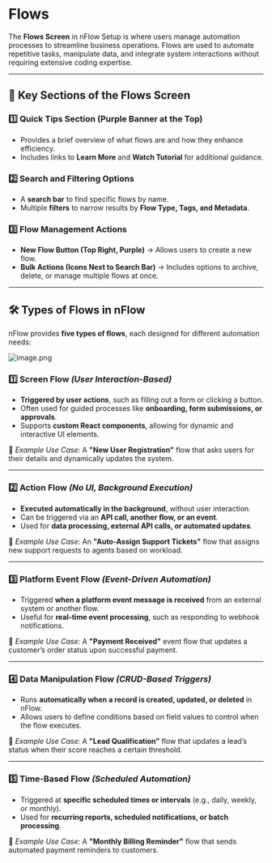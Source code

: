 # Flows

The **Flows Screen** in nFlow Setup is where users manage automation processes to streamline business operations. Flows are used to automate repetitive tasks, manipulate data, and integrate system interactions without requiring extensive coding expertise.

---

## **📌 Key Sections of the Flows Screen**

### **1️⃣ Quick Tips Section (Purple Banner at the Top)**

- Provides a brief overview of what flows are and how they enhance efficiency.
- Includes links to **Learn More** and **Watch Tutorial** for additional guidance.

### **2️⃣ Search and Filtering Options**

- A **search bar** to find specific flows by name.
- Multiple **filters** to narrow results by **Flow Type, Tags, and Metadata**.

### **3️⃣ Flow Management Actions**

- **New Flow Button (Top Right, Purple)** → Allows users to create a new flow.
- **Bulk Actions (Icons Next to Search Bar)** → Includes options to archive, delete, or manage multiple flows at once.

---

## **🛠 Types of Flows in nFlow**

nFlow provides **five types of flows**, each designed for different automation needs:

![image.png](Flows%201c820e86a544813aa601c8372d42e6c8/image.png)

### **1️⃣ Screen Flow** _(User Interaction-Based)_

- **Triggered by user actions**, such as filling out a form or clicking a button.
- Often used for guided processes like **onboarding, form submissions, or approvals**.
- Supports **custom React components**, allowing for dynamic and interactive UI elements.

📌 _Example Use Case:_ A **"New User Registration"** flow that asks users for their details and dynamically updates the system.

---

### **2️⃣ Action Flow** _(No UI, Background Execution)_

- **Executed automatically in the background**, without user interaction.
- Can be triggered via an **API call, another flow, or an event**.
- Used for **data processing, external API calls, or automated updates**.

📌 _Example Use Case:_ An **"Auto-Assign Support Tickets"** flow that assigns new support requests to agents based on workload.

---

### **3️⃣ Platform Event Flow** _(Event-Driven Automation)_

- Triggered **when a platform event message is received** from an external system or another flow.
- Useful for **real-time event processing**, such as responding to webhook notifications.

📌 _Example Use Case:_ A **"Payment Received"** event flow that updates a customer’s order status upon successful payment.

---

### **4️⃣ Data Manipulation Flow** _(CRUD-Based Triggers)_

- Runs **automatically when a record is created, updated, or deleted** in nFlow.
- Allows users to define conditions based on field values to control when the flow executes.

📌 _Example Use Case:_ A **"Lead Qualification"** flow that updates a lead’s status when their score reaches a certain threshold.

---

### **5️⃣ Time-Based Flow** _(Scheduled Automation)_

- Triggered at **specific scheduled times or intervals** (e.g., daily, weekly, or monthly).
- Used for **recurring reports, scheduled notifications, or batch processing**.

📌 _Example Use Case:_ A **"Monthly Billing Reminder"** flow that sends automated payment reminders to customers.
